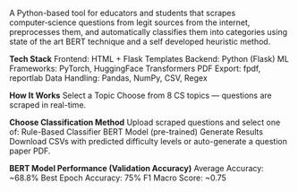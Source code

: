 A Python-based tool for educators and students that scrapes computer‑science questions from legit sources from the internet, preprocesses them, and automatically classifies them into categories using state of the art BERT technique and a self developed heuristic method.

**Tech Stack**
Frontend: HTML + Flask Templates
Backend: Python (Flask)
ML Frameworks: PyTorch, HuggingFace Transformers
PDF Export: fpdf, reportlab
Data Handling: Pandas, NumPy, CSV, Regex

**How It Works**
Select a Topic
Choose from 8 CS topics — questions are scraped in real-time.

**Choose Classification Method**
Upload scraped questions and select one of:
Rule-Based Classifier
BERT Model (pre-trained)
Generate Results
Download CSVs with predicted difficulty levels or auto-generate a question paper PDF.

**BERT Model Performance (Validation Accuracy)**
Average Accuracy: ~68.8%
Best Epoch Accuracy: 75%
F1 Macro Score: ~0.75

